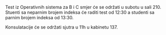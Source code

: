 Test iz Operativnih sistema za B i C smjer će se održati u subotu u sali 210. Stuenti sa neparnim brojem indeksa će raditi test od 12:30 a studenti sa parnim brojem indeksa od 13:30. 

Konsulatacije će se održati sjutra u 11h u kabinetu 137. 
